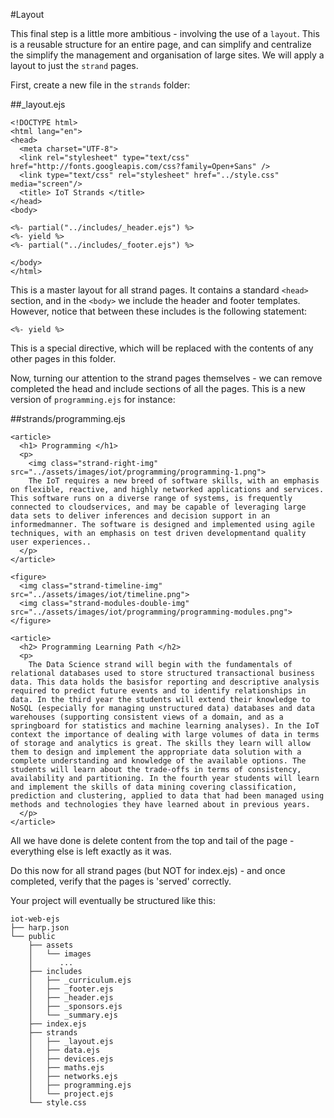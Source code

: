 #Layout

This final step is a little more ambitious - involving the use of a `layout`. This is a reusable structure for an entire page, and can simplify and centralize the simplify the management and organisation of large sites. We will apply a layout to just the `strand` pages.

First, create a new file in the `strands` folder:

##_layout.ejs

~~~
<!DOCTYPE html>
<html lang="en">
<head>
  <meta charset="UTF-8">
  <link rel="stylesheet" type="text/css" href="http://fonts.googleapis.com/css?family=Open+Sans" />
  <link type="text/css" rel="stylesheet" href="../style.css" media="screen"/>
  <title> IoT Strands </title>
</head>
<body>

<%- partial("../includes/_header.ejs") %>
<%- yield %>
<%- partial("../includes/_footer.ejs") %>

</body>
</html>
~~~


This is a master layout for all strand pages. It contains a standard `<head>` section, and in the `<body>` we include the header and footer templates. However, notice that between these includes is the following statement:

~~~
<%- yield %>
~~~

This is a special directive, which will be replaced with the contents of any other pages in this folder.

Now, turning our attention to the strand pages themselves - we can remove completed the head and include sections of all the pages. This is a new version of `programming.ejs` for instance:

##strands/programming.ejs

~~~
<article>
  <h1> Programming </h1>
  <p>
    <img class="strand-right-img" src="../assets/images/iot/programming/programming-1.png">
    The IoT requires a new breed of software skills, with an emphasis on flexible, reactive, and highly networked applications and services. This software runs on a diverse range of systems, is frequently connected to cloudservices, and may be capable of leveraging large data sets to deliver inferences and decision support in an informedmanner. The software is designed and implemented using agile techniques, with an emphasis on test driven developmentand quality user experiences..
  </p>
</article>

<figure>
  <img class="strand-timeline-img" src="../assets/images/iot/timeline.png">
  <img class="strand-modules-double-img" src="../assets/images/iot/programming/programming-modules.png">
</figure>

<article>
  <h2> Programming Learning Path </h2>
  <p>
    The Data Science strand will begin with the fundamentals of relational databases used to store structured transactional business data. This data holds the basisfor reporting and descriptive analysis required to predict future events and to identify relationships in data. In the third year the students will extend their knowledge to NoSQL (especially for managing unstructured data) databases and data warehouses (supporting consistent views of a domain, and as a springboard for statistics and machine learning analyses). In the IoT context the importance of dealing with large volumes of data in terms of storage and analytics is great. The skills they learn will allow them to design and implement the appropriate data solution with a complete understanding and knowledge of the available options. The students will learn about the trade-offs in terms of consistency, availability and partitioning. In the fourth year students will learn and implement the skills of data mining covering classification, prediction and clustering, applied to data that had been managed using methods and technologies they have learned about in previous years.
  </p>
</article>
~~~

All we have done is delete content from the top and tail of the page - everything else is left exactly as it was. 

Do this now for all strand pages (but NOT for index.ejs) - and once completed, verify that the pages is 'served' correctly.

Your project will eventually be structured like this:

~~~
iot-web-ejs
├── harp.json
└── public
    ├── assets
    │   └── images
    │      ...
    ├── includes
    │   ├── _curriculum.ejs
    │   ├── _footer.ejs
    │   ├── _header.ejs
    │   ├── _sponsors.ejs
    │   └── _summary.ejs
    ├── index.ejs
    ├── strands
    │   ├── _layout.ejs
    │   ├── data.ejs
    │   ├── devices.ejs
    │   ├── maths.ejs
    │   ├── networks.ejs
    │   ├── programming.ejs
    │   └── project.ejs
    └── style.css
~~~


